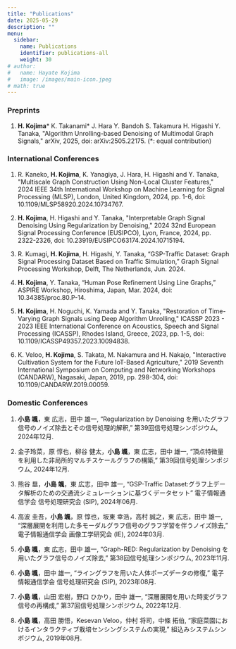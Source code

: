```yaml
---
title: "Publications"
date: 2025-05-29
description: ""
menu:
  sidebar:
    name: Publications
    identifier: publications-all
    weight: 30
# author:
#   name: Hayate Kojima
#   image: /images/main-icon.jpeg
# math: true
---
```


### Preprints
1. **H. Kojima*** K. Takanami* J. Hara Y. Bandoh S. Takamura H. Higashi Y. Tanaka, "Algorithm Unrolling-based Denoising of Multimodal Graph Signals," arXiv, 2025, doi: 	arXiv:2505.22175. (*: equal contribution)

### International Conferences
1. R. Kaneko, **H. Kojima**, K. Yanagiya, J. Hara, H. Higashi and Y. Tanaka, "Multiscale Graph Construction Using Non-Local Cluster Features," 2024 IEEE 34th International Workshop on Machine Learning for Signal Processing (MLSP), London, United Kingdom, 2024, pp. 1-6, doi: 10.1109/MLSP58920.2024.10734767. 

1. **H. Kojima**, H. Higashi and Y. Tanaka, "Interpretable Graph Signal Denoising Using Regularization by Denoising," 2024 32nd European Signal Processing Conference (EUSIPCO), Lyon, France, 2024, pp. 2322-2326, doi: 10.23919/EUSIPCO63174.2024.10715194. 

1. R. Kumagi, **H. Kojima**, H. Higashi, Y. Tanaka, “GSP-Traffic Dataset: Graph Signal Processing Dataset Based on Traffic Simulation,” Graph Signal Processing Workshop, Delft, The Netherlands, Jun. 2024. 

1. **H. Kojima**, Y. Tanaka, “Human Pose Refinement Using Line Graphs,” ASPIRE Workshop, Hiroshima, Japan, Mar. 2024, doi: 10.34385/proc.80.P-14. 

1. **H. Kojima**, H. Noguchi, K. Yamada and Y. Tanaka, "Restoration of Time-Varying Graph Signals using Deep Algorithm Unrolling," ICASSP 2023 - 2023 IEEE International Conference on Acoustics, Speech and Signal Processing (ICASSP), Rhodes Island, Greece, 2023, pp. 1-5, doi: 10.1109/ICASSP49357.2023.10094838. 

1. K. Veloo, **H. Kojima**, S. Takata, M. Nakamura and H. Nakajo, "Interactive Cultivation System for the Future IoT-Based Agriculture," 2019 Seventh International Symposium on Computing and Networking Workshops (CANDARW), Nagasaki, Japan, 2019, pp. 298-304, doi: 10.1109/CANDARW.2019.00059. 

### Domestic Conferences

1. **小島 颯**，東 広志，田中 雄一, “Regularization by Denoising を用いたグラフ信号のノイズ除去とその信号処理的解釈,” 第39回信号処理シンポジウム, 2024年12月. 
   
2. 金子玲菜，原 惇也，柳谷 健太，**小島 颯**，東 広志，田中 雄一, “頂点特徴量を利用した非局所的マルチスケールグラフの構築,” 第39回信号処理シンポジウム, 2024年12月. 
  
3. 熊谷 塁，**小島 颯**，東 広志，田中 雄一, “GSP-Traffic Dataset:グラフ上データ解析のための交通流シミュレーションに基づくデータセット” 電子情報通信学会 信号処理研究会 (SIP), 2024年06月. 

4. 高波 圭吾，**小島 颯**，原 惇也，坂東 幸浩，高村 誠之，東 広志，田中 雄一, “深層展開を利用した多モーダルグラフ信号のグラフ学習を伴うノイズ除去,” 電子情報通信学会 画像工学研究会 (IE), 2024年03月. 

5. **小島 颯**，東 広志，田中 雄一, “Graph-RED: Regularization by Denoising を用いたグラフ信号のノイズ除去,” 第38回信号処理シンポジウム, 2023年11月. 

6. **小島 颯**，田中 雄一, “ライングラフを用いた人体ポーズデータの修復,” 電子情報通信学会 信号処理研究会 (SIP), 2023年08月. 

7. **小島 颯**，山田 宏樹，野口 ひかり，田中 雄一, “深層展開を用いた時変グラフ信号の再構成,” 第37回信号処理シンポジウム, 2022年12月. 

8. **小島 颯**，高田 勝悟，Kesevan Veloo，仲村 将司，中條 拓伯, “家庭菜園におけるインタラクティブ栽培センシングシステムの実現,” 組込みシステムシンポジウム, 2019年08月. 
